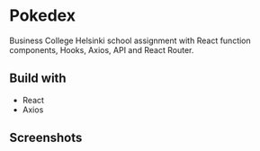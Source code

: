 # Pokedex

Business College Helsinki school assignment with React function components, Hooks, Axios, API and React Router.

## Build with

- React
- Axios

## Screenshots
